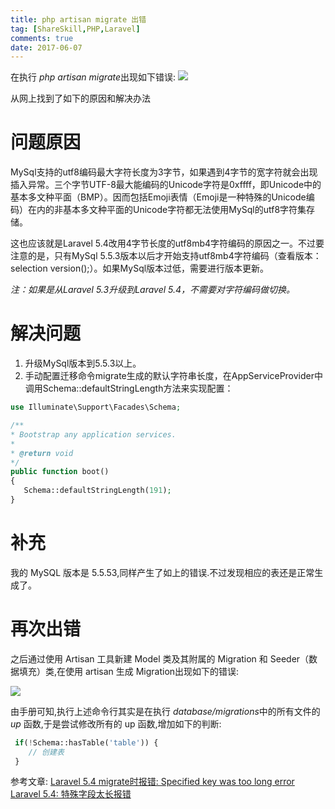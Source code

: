 ```yaml
---
title: php artisan migrate 出错
tag: [ShareSkill,PHP,Laravel]
comments: true
date: 2017-06-07
---
```




在执行 *php artisan migrate*出现如下错误:
![](http://ww1.sinaimg.cn/large/d9e82fa4ly1fgcuzkgc7zj20og09xwfm.jpg)

从网上找到了如下的原因和解决办法

# 问题原因

MySql支持的utf8编码最大字符长度为3字节，如果遇到4字节的宽字符就会出现插入异常。三个字节UTF-8最大能编码的Unicode字符是0xffff，即Unicode中的基本多文种平面（BMP）。因而包括Emoji表情（Emoji是一种特殊的Unicode编码）在内的非基本多文种平面的Unicode字符都无法使用MySql的utf8字符集存储。

这也应该就是Laravel 5.4改用4字节长度的utf8mb4字符编码的原因之一。不过要注意的是，只有MySql 5.5.3版本以后才开始支持utf8mb4字符编码（查看版本：selection version();）。如果MySql版本过低，需要进行版本更新。

*注：如果是从Laravel 5.3升级到Laravel 5.4，不需要对字符编码做切换。*

# 解决问题

1. 升级MySql版本到5.5.3以上。
2. 手动配置迁移命令migrate生成的默认字符串长度，在AppServiceProvider中调用Schema::defaultStringLength方法来实现配置：

```php
use Illuminate\Support\Facades\Schema;

/**
* Bootstrap any application services.
*
* @return void
*/
public function boot()
{
   Schema::defaultStringLength(191);
}
```

# 补充 

我的 MySQL 版本是 5.5.53,同样产生了如上的错误.不过发现相应的表还是正常生成了。


# 再次出错

之后通过使用 Artisan 工具新建 Model 类及其附属的 Migration 和 Seeder（数据填充）类,在使用 artisan 生成 Migration出现如下的错误:

![](http://ww1.sinaimg.cn/large/d9e82fa4ly1fgcv521vjlj20o80a9q45.jpg)

由手册可知,执行上述命令行其实是在执行 *database/migrations*中的所有文件的 *up* 函数,于是尝试修改所有的 up 函数,增加如下的判断:

```php
 if(!Schema::hasTable('table')) {
    // 创建表
 }
```


参考文章:
[Laravel 5.4 migrate时报错: Specified key was too long error](https://segmentfault.com/a/1190000008416200)
[Laravel 5.4: 特殊字段太长报错](http://www.cnblogs.com/betx/p/6544090.html)